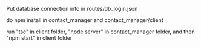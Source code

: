 Put database connection info in routes/db_login.json

do npm install in contact_manager and contact_manager/client

run "tsc" in client folder, "node server" in contact_manager folder, and then "npm start" in client folder
